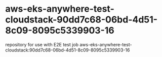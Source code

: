 # aws-eks-anywhere-test-cloudstack-90dd7c68-06bd-4d51-8c09-8095c5339903-16
repository for use with E2E test job aws-eks-anywhere-test-cloudstack:90dd7c68-06bd-4d51-8c09-8095c5339903-16
